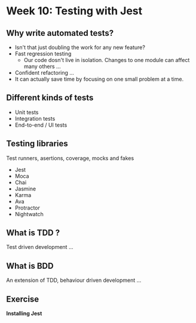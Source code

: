 # Week 10: Testing with Jest

## Why write automated tests?

- Isn't that just doubling the work for any new feature?
- Fast regression testing
  - Our code dosn't live in isolation. Changes to one module can affect many others ...
- Confident refactoring ...
- It can actually save time by focusing on one small problem at a time.

## Different kinds of tests

- Unit tests
- Integration tests
- End-to-end / UI tests

## Testing libraries

Test runners, asertions, coverage, mocks and fakes

- Jest
- Moca
- Chai
- Jasmine
- Karma
- Ava
- Protractor
- Nightwatch

## What is TDD ?

Test driven development ...

## What is BDD

An extension of TDD, behaviour driven development ...

## Exercise

**Installing Jest**
